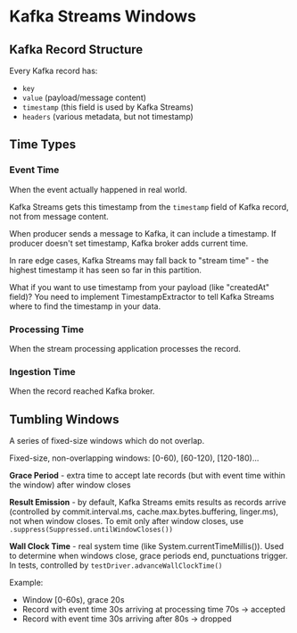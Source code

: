 # Kafka Streams Windows

## Kafka Record Structure

Every Kafka record has:
- `key`
- `value` (payload/message content)  
- `timestamp` (this field is used by Kafka Streams)
- `headers` (various metadata, but not timestamp)

## Time Types

### Event Time
When the event actually happened in real world.

Kafka Streams gets this timestamp from the `timestamp` field of Kafka record, not from message content. 

When producer sends a message to Kafka, it can include a timestamp.
If producer doesn't set timestamp, Kafka broker adds current time.

In rare edge cases, Kafka Streams may fall back to "stream time" - the highest timestamp it has seen so far in this partition.

What if you want to use timestamp from your payload (like "createdAt" field)? You need to implement TimestampExtractor to tell Kafka Streams where to find the timestamp in your data.

### Processing Time
When the stream processing application processes the record.

### Ingestion Time
When the record reached Kafka broker.  

## Tumbling Windows
A series of fixed-size windows which do not overlap.

Fixed-size, non-overlapping windows: [0-60), [60-120), [120-180)...

**Grace Period** - extra time to accept late records (but with event time within the window) after window closes

**Result Emission** - by default, Kafka Streams emits results as records arrive (controlled by commit.interval.ms, cache.max.bytes.buffering, linger.ms), not when window closes. To emit only after window closes, use `.suppress(Suppressed.untilWindowCloses())`

**Wall Clock Time** - real system time (like System.currentTimeMillis()). Used to determine when windows close, grace periods end, punctuations trigger. In tests, controlled by `testDriver.advanceWallClockTime()`

Example:
- Window [0-60s), grace 20s
- Record with event time 30s arriving at processing time 70s → accepted
- Record with event time 30s arriving after 80s → dropped